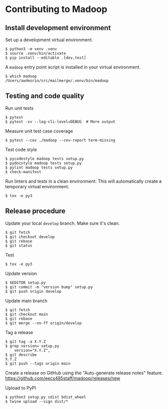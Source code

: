 Contributing to Madoop
======================

## Install development environment
Set up a development virtual environment.
```console
$ python3 -m venv .venv
$ source .venv/bin/activate
$ pip install --editable .[dev,test]
```

A `madoop` entry point script is installed in your virtual environment.
```console
$ which madoop
/Users/awdeorio/src/mailmerge/.venv/bin/madoop
```

## Testing and code quality
Run unit tests
```console
$ pytest
$ pytest -vv --log-cli-level=DEBUG  # More output
```

Measure unit test case coverage
```console
$ pytest --cov ./madoop --cov-report term-missing
```

Test code style
```console
$ pycodestyle madoop tests setup.py
$ pydocstyle madoop tests setup.py
$ pylint madoop tests setup.py
$ check-manifest
```

Run linters and tests in a clean environment.  This will automatically create a temporary virtual environment.
```console
$ tox -e py3
```

## Release procedure
Update your local `develop` branch.  Make sure it's clean.
```console
$ git fetch
$ git checkout develop
$ git rebase
$ git status
```

Test
```console
$ tox -e py3
```

Update version
```console
$ $EDITOR setup.py
$ git commit -m "version bump" setup.py
$ git push origin develop
```

Update main branch
```console
$ git fetch
$ git checkout main
$ git rebase
$ git merge --no-ff origin/develop
```

Tag a release
```console
$ git tag -a X.Y.Z
$ grep version= setup.py
    version="X.Y.Z",
$ git describe
X.Y.Z
$ git push --tags origin main
```

Create a release on GitHub using the "Auto-generate release notes" feature. https://github.com/eecs485staff/madoop/releases/new

Upload to PyPI
```console
$ python3 setup.py sdist bdist_wheel
$ twine upload --sign dist/*
```
